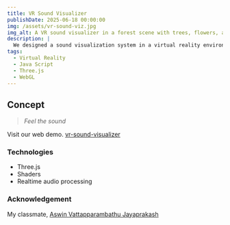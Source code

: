 ```yaml
---
title: VR Sound Visualizer
publishDate: 2025-06-18 00:00:00
img: /assets/vr-sound-viz.jpg
img_alt: A VR sound visualizer in a forest scene with trees, flowers, and birds. A circular UI shows directions of sound and spectrogram. A control panel with toggles is visible in the top-right corner.
description: |
  We designed a sound visualization system in a virtual reality environment. It shows directionsand spectrogram of multiple sound sources.
tags:
  - Virtual Reality
  - Java Script
  - Three.js
  - WebGL
---
```


## Concept

> _Feel the sound_

Visit our web demo. [vr-sound-visualizer](https://8gau8.github.io/vr-sound-visualizer/)

### Technologies

- Three.js
- Shaders
- Realtime audio processing

### Acknowledgement

My classmate, [Aswin Vattapparambathu Jayaprakash](https://aswin-avj.github.io/portfolio/)
